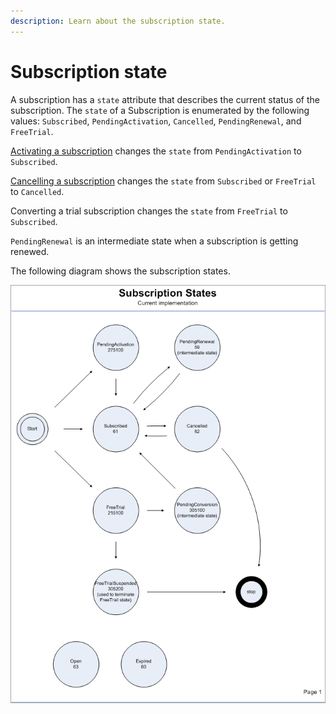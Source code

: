```yaml
---
description: Learn about the subscription state.
---
```


# Subscription state

A subscription has a `state` attribute that describes the current status of the subscription. The `state` of a Subscription is enumerated by the following values: `Subscribed`, `PendingActivation`, `Cancelled`, `PendingRenewal`, and `FreeTrial`.

[Activating a subscription](../../../admin-apis/subscription-management/activating-a-subscription.md) changes the `state` from `PendingActivation` to `Subscribed`.

[Cancelling a subscription](../../../common-shopper-and-admin-apis/subscriptions/cancelling-a-subscription.md) changes the `state` from `Subscribed` or `FreeTrial` to `Cancelled`.

Converting a trial subscription changes the `state` from `FreeTrial` to `Subscribed`.

`PendingRenewal` is an intermediate state when a subscription is getting renewed.

The following diagram shows the subscription states.

![](../../../.gitbook/assets/subscription-states-state-flow.png)
